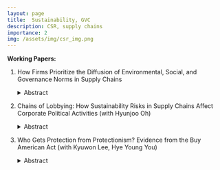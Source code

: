 ```yaml
---
layout: page
title:  Sustainability, GVC
description: CSR, supply chains
importance: 2
img: /assets/img/csr_img.png
---
```



**Working Papers:**

1. How Firms Prioritize the Diffusion of Environmental, Social, and Governance Norms in Supply
Chains
     <details><summary>Abstract</summary>
     <p>Firms are increasingly responsible for the international diffusion of norms across environmental, labor, and governance domains. However, little is known about how firms allocate responsibility \textit{across} these domains. By considering multiple domains at once, I find that firms prioritize their efforts to uphold environmental norms ("E") over social ("S") and governance ("G") norms when they are pressured by customer firms and countries. This supports a new theory of firm obfuscation, in which competition in supply chains and the bundling of ratings across environmental, social, and governance (ESG) domains, incentivize firms to improve in less costly domains. To empirically test this theory, I match firm-level supply chain relationships to five datasets containing ESG ratings, ESG risk incidents, ESG proposals, country-level ESG regulatory instruments, and firm characteristics. </p>
     </details>

 2. Chains of Lobbying: How Sustainability Risks in Supply Chains Affect Corporate Political Activities (with Hyunjoo Oh)
    <details><summary>Abstract</summary>
     <p>With the growing emphasis on sustainability, downstream customer firms are increasingly accountable for their upstream suppliers' ESG violations, facing trade restrictions and limited access to international suppliers. This drives them to influence policy through lobbying, given the capital investments required to ensure ESG compliance and to alter supply chain relationships. We propose two hypotheses: (1) customer firms tend to increase lobbying efforts following their suppliers' ESG risk incidents, and (2) these efforts are more pronounced for environmental risks due to their visibility and salience. Using U.S. firm-level lobbying data, global supply chain data, ESG risk incidents, and firm characteristics from 2007-2019, our analysis shows that downstream firms increase lobbying expenditures, specifically trade issues, after ESG risk incidents. Moreover, environmental risk incidents lead to an increase in lobbying on environmental and trade issues, while social or governance risks do not affect lobbying expenditures. This study highlights how supply chain sustainability risks, particularly environmental issues, drive customer firms' lobbying behavior. </p>
     </details>

3. Who Gets Protection from Protectionism? Evidence from the Buy American Act (with Kyuwon Lee, Hye Young You)
      <details><summary>Abstract</summary>
     <p></p>
     </details>
